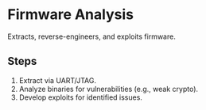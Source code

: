 # Firmware Analysis
Extracts, reverse-engineers, and exploits firmware.

## Steps
1. Extract via UART/JTAG.
2. Analyze binaries for vulnerabilities (e.g., weak crypto).
3. Develop exploits for identified issues.

